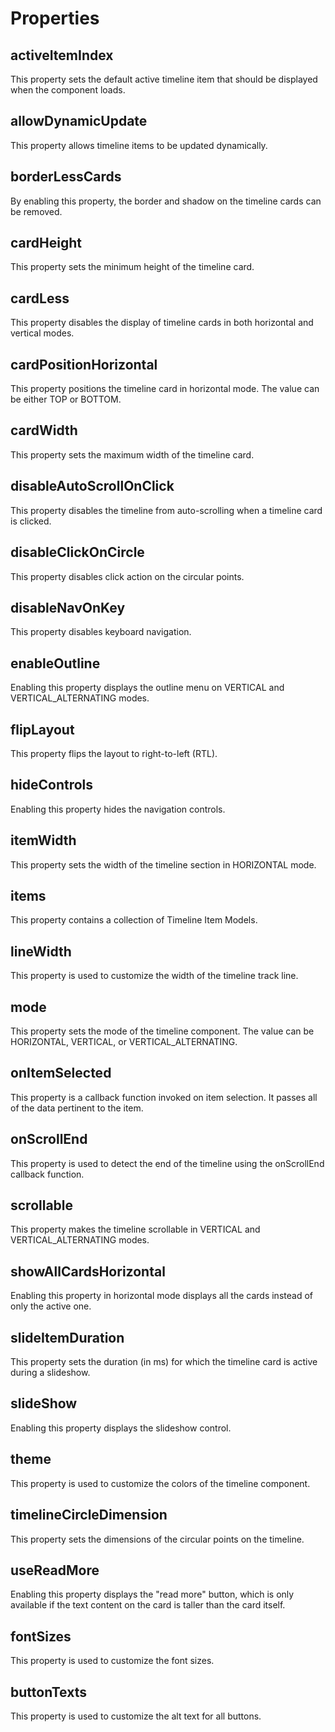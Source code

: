 # Properties

## activeItemIndex

This property sets the default active timeline item that should be displayed when the component loads.

## allowDynamicUpdate

This property allows timeline items to be updated dynamically.

## borderLessCards

By enabling this property, the border and shadow on the timeline cards can be removed.

## cardHeight

This property sets the minimum height of the timeline card.

## cardLess

This property disables the display of timeline cards in both horizontal and vertical modes.

## cardPositionHorizontal

This property positions the timeline card in horizontal mode. The value can be either TOP or BOTTOM.

## cardWidth

This property sets the maximum width of the timeline card.

## disableAutoScrollOnClick

This property disables the timeline from auto-scrolling when a timeline card is clicked.

## disableClickOnCircle

This property disables click action on the circular points.

## disableNavOnKey

This property disables keyboard navigation.

## enableOutline

Enabling this property displays the outline menu on VERTICAL and VERTICAL_ALTERNATING modes.

## flipLayout

This property flips the layout to right-to-left (RTL).

## hideControls


Enabling this property hides the navigation controls.

## itemWidth

This property sets the width of the timeline section in HORIZONTAL mode.

## items

This property contains a collection of Timeline Item Models.

## lineWidth

This property is used to customize the width of the timeline track line.

## mode

This property sets the mode of the timeline component. The value can be HORIZONTAL, VERTICAL, or VERTICAL_ALTERNATING.

## onItemSelected

This property is a callback function invoked on item selection. It passes all of the data pertinent to the item.

## onScrollEnd

This property is used to detect the end of the timeline using the onScrollEnd callback function.

## scrollable

This property makes the timeline scrollable in VERTICAL and VERTICAL_ALTERNATING modes.

## showAllCardsHorizontal

Enabling this property in horizontal mode displays all the cards instead of only the active one.

## slideItemDuration

This property sets the duration (in ms) for which the timeline card is active during a slideshow.

## slideShow

Enabling this property displays the slideshow control.

## theme

This property is used to customize the colors of the timeline component.

## timelineCircleDimension

This property sets the dimensions of the circular points on the timeline.

## useReadMore

Enabling this property displays the "read more" button, which is only available if the text content on the card is taller than the card itself.

## fontSizes

This property is used to customize the font sizes.

## buttonTexts

This property is used to customize the alt text for all buttons.